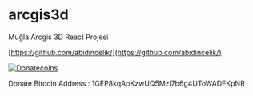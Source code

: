 # arcgis3d
Muğla Arcgis 3D React Projesi

[https://github.com/abidincelik/](https://github.com/abidincelik/)

[![Donatecoins](http://donatecoins.org/btc/1GEP8kqApKzwUQ5Mzi7b6g4UToWADFKpNR.svg)](http://donatecoins.org/btc/1GEP8kqApKzwUQ5Mzi7b6g4UToWADFKpNR)

Donate Bitcoin Address : 1GEP8kqApKzwUQ5Mzi7b6g4UToWADFKpNR
